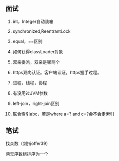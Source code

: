 ## 面试

1. int，Integer自动装箱
2. synchronized,ReentrantLock

3. equal，==区别

4. 如何获得classLoader对象

5. 双亲委派，双亲是哪两个

6. https双向认证。客户端认证。https握手过程。

7. 进程，线程，协程

8. 有没用过JVM参数

9. left-join，right-join区别

10. 联合索引abc，若是where a=? and c=?会不会走索引


## 笔试

找众数（剑指offer39）

两无序数组排序为一个